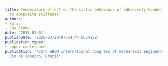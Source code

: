 ```yaml
---
title: Temperature effect on the static behaviour of adhesively-bonded metal skin
  to composite stiffener
authors:
- Sofia
- Jos Sinke
date: '2015-01-01'
publishDate: '2025-03-20T07:54:44.055415Z'
publication_types:
- paper-conference
publication: '*23rd ABCM international congress of mechanical engineering, COBEM 2015,
  Rio de Janeiro, Brazil*'
---
```


